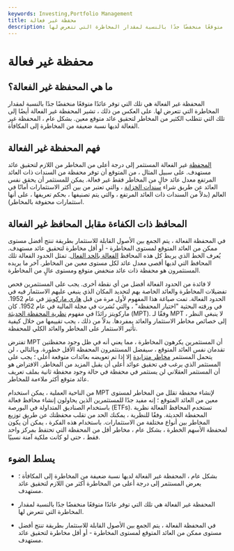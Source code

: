 ```yaml
---
keywords: Investing,Portfolio Management
title: محفظة غير فعالة
description: المحفظة غير الفعالة هي تلك التي توفر عائدًا متوقعًا منخفضًا جدًا بالنسبة لمقدار المخاطرة التي تتعرض لها.
---
```


# محفظة غير فعالة
## ما هي المحفظة غير الفعالة؟

المحفظة غير الفعالة هي تلك التي توفر عائدًا متوقعًا منخفضًا جدًا بالنسبة لمقدار المخاطرة التي تتعرض لها. على العكس من ذلك ، تشير المحفظة غير الفعالة أيضًا إلى تلك التي تتطلب الكثير من المخاطر لتحقيق عائد متوقع معين. بشكل عام ، المحفظة غير الفعالة لديها نسبة ضعيفة من المخاطرة إلى المكافأة.

## فهم المحفظة غير الفعالة

[المحفظة](/portfolio) غير الفعالة المستثمر إلى درجة أعلى من المخاطر من اللازم لتحقيق عائد مستهدف. على سبيل المثال ، من المتوقع أن توفر محفظة من السندات ذات العائد المرتفع معدل عائد خالٍ من المخاطر فقط غير فعالة. يمكن للمستثمر أن يحقق نفس العائد عن طريق شراء [سندات الخزانة](/treasurybill) ، والتي تعتبر من بين أكثر الاستثمارات أمانًا في العالم (بدلاً من السندات ذات العائد المرتفع ، والتي يتم تصنيفها ، بحكم تعريفها ، على أنها استثمارات محفوفة بالمخاطر).

## المحافظ ذات الكفاءة مقابل المحافظ غير الفعالة

في المحفظة الفعالة ، يتم الجمع بين الأصول القابلة للاستثمار بطريقة تنتج أفضل مستوى ممكن من العائد المتوقع لمستوى المخاطرة - أو أقل مخاطرة لتحقيق عائد مستهدف. يُعرف الخط الذي يربط كل هذه المحافظ [الفعالة بالحد الفعال](/efficientfrontier). تمثل الحدود الفعالة تلك المحافظ التي لديها أقصى معدل عائد لكل مستوى معين من المخاطر. آخر ما يريده المستثمرون هو محفظة ذات عائد منخفض متوقع ومستوى عالٍ من المخاطرة.

لا فائدة من الحدود الفعالة أفضل من أي نقطة أخرى. يجب على المستثمرين فحص تفضيلات المخاطرة والعائد الخاصة بهم لتحديد المكان الذي ينبغي عليهم الاستثمار فيه في الحدود الفعالة. تمت صياغة هذا المفهوم لأول مرة من قبل [هاري ماركويتز](/harrymarkowitz) في عام 1952. في ورقته البحثية "اختيار المحفظة" ، والتي نُشرت في مجلة المالية في عام 1952. كان ماركويتز رائدًا في مفهوم [نظرية المحفظة الحديثة](/modernportfoliotheory) (MPT). وفقًا لـ MPT ، لا ينبغي النظر إلى خصائص مخاطر الاستثمار والعائد بمفردها. بدلاً من ذلك ، يجب تقييمها من خلال كيفية تأثير الاستثمار على المخاطر والعائد الكلي للمحفظة.

تفترض MPT أن المستثمرين يكرهون المخاطرة ، مما يعني أنه في ظل وجود محفظتين تقدمان نفس العائد المتوقع ، سيفضل المستثمرون المحفظة الأقل خطورة. وبالتالي ، لن يتحمل المستثمر [مخاطر متزايدة](/risk) إلا إذا تم تعويضه بعائدات متوقعة أعلى ؛ يجب على المستثمر الذي يرغب في تحقيق عوائد أعلى أن يقبل المزيد من المخاطر. الافتراض هو أن المستثمر العقلاني لن يستثمر في محفظة في حالة وجود محفظة ثانية بملف تعريف عائد متوقع أكثر ملاءمة للمخاطر.

من الناحية العملية ، يمكن استخدام MPT لإنشاء محفظة تقلل من المخاطر لمستوى معين من العائد المتوقع ؛ إنه مفيد جدًا للمستثمرين الذين يحاولون إنشاء محافظ فعالة باستخدام الصناديق المتداولة في البورصة (ETFs). تستخدم المحافظ الفعالة نظرية المحفظة الحديثة. وفقًا للنظرية ، يمكنك الحد من تقلب محفظتك عن طريق توزيع المخاطر بين أنواع مختلفة من الاستثمارات. باستخدام هذه الفكرة ، يمكن أن يكون لمحفظة الأسهم الخطرة ، بشكل عام ، مخاطر أقل من المحفظة التي تحتفظ بمركز واحد فقط ، حتى لو كانت ملكية آمنة نسبيًا.

## يسلط الضوء

- بشكل عام ، المحفظة غير الفعالة لديها نسبة ضعيفة من المخاطرة إلى المكافأة ؛ يعرض المستثمر إلى درجة أعلى من المخاطرة أكثر من اللازم لتحقيق عائد مستهدف.

- المحفظة غير الفعالة هي تلك التي توفر عائدًا متوقعًا منخفضًا جدًا بالنسبة لمقدار المخاطرة التي تتعرض لها.

- في المحفظة الفعالة ، يتم الجمع بين الأصول القابلة للاستثمار بطريقة تنتج أفضل مستوى ممكن من العائد المتوقع لمستوى المخاطرة - أو أقل مخاطرة لتحقيق عائد مستهدف.

